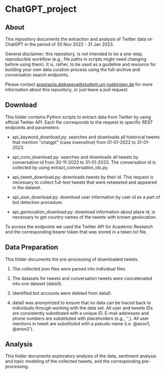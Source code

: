 # ChatGPT_project

## About

This repository documents the extraction and analysis of Twitter data on ChatGPT in the period of 30 Nov 2022 - 31 Jan 2023. 

General disclaimer: this repository, is not intended to be a one-step, reproducible workflow (e.g., file paths in scripts might need changing before using them). It is, rather, to be used as a guideline and resource for building your own data curation process using the full-archive and conversation search endpoints.

Please contact anastasiia.alekseeva@student.uni-tuebingen.de for more information about this repository, or just leave a pull request.

## Download

This folder contains Python scripts to extract data from Twitter by using official Twitter API. Each file corresponds to the request to specific REST endpoints and parameters:

- api_keyword_download.py: searches and downloads all historical tweets that mention "chatgpt" (case insensitive) from 01-01-2022 to 31-01-2023.

- api_conv_download.py: searches and downloads all tweets by conversation id from 30-11-2022 to 31-01-2023. The conversation id is collected by using extract_conversation_ids.py.

- api_tweet_download.py: downloads tweets by their id. This request is necessary to collect full-text tweets that were retweeted and appeared in the dataset.

- api_user_download.py: download user information by user id as a part of bot detection procedure.

- api_geolocation_download.py: download information about place id, is necessary to get country names of the tweets with known geolocation.

To access the endpoints we used the Twitter API for Academic Research and the corresponding bearer token that was stored in a token.txt file.


## Data Preparation

This folder documents the pre-processing of downloaded tweets.

1. The collected json files were parsed into individual files.

2. The datasets for tweets and conversation tweets were concatenated into one dataset (data0).

3. Identified bot accounts were deleted from data0. 

4. data0 was anonymized to ensure that no data can be traced back to individuals through working with the data set. All user and tweets IDs are consistently substituted with a unique ID. E-mail addresses and phone numbers are substituted with placeholders (e.g., '<email>',<phone>). All user mentions in tweet are substituted with a pseudo-name (i.e. @anon1, @anon2').

## Analysis

This folder documents exploratory analysis of the data, sentiment analysis and topic modeling of the collected tweets, and the corresponding pre-processing.


